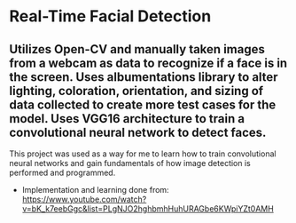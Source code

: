 # Real-Time Facial Detection

## Utilizes Open-CV and manually taken images from a webcam as data to recognize if a face is in the screen. Uses albumentations library to alter lighting, coloration, orientation, and sizing of data collected to create more test cases for the model. Uses VGG16 architecture to train a convolutional neural network to detect faces.

This project was used as a way for me to learn how to train convolutional neural networks and gain fundamentals of how image detection is performed and programmed.

* Implementation and learning done from: https://www.youtube.com/watch?v=bK_k7eebGgc&list=PLgNJO2hghbmhHuhURAGbe6KWpiYZt0AMH
